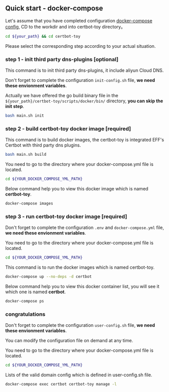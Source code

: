 ## Quick start - docker-compose

Let's assume that you have completed configuration [docker-compose config](./docs/config/docker-compose-en.md), CD to the workdir and into certbot-toy directory。

```sh
cd ${your_path} && cd certbot-toy
```

Please select the corresponding step according to your actual situation.

### step 1 - init third party dns-plugins [optional]

This command is to init third party dns-plugins, it include aliyun Cloud DNS.

Don't forget to complete the configuration `init-config.sh` file, **we need these envionment variables**.

Actually we have offered the go build binary file in the `${your_path}/certbot-toy/scripts/docker/bin/` directory, **you can skip the init step**.

```sh
bash main.sh init
```

### step 2 - build certbot-toy docker image [required]

This command is to build docker images, the certbot-toy is integrated EFF's Certbot with third party dns plugins.

```sh
bash main.sh build
```

You need to go to the directory where your docker-compose.yml file is located.

```sh
cd ${YOUR_DOCKER_COMPOSE_YML_PATH}
```

Below command help you to view this docker image which is named **certbot-toy**.
```sh
docker-compose images

```

### step 3 - run certbot-toy docker image [required]

Don't forget to complete the configuration `.env` and `docker-compose.yml` file, **we need these envionment variables**.

You need to go to the directory where your docker-compose.yml file is located.

```sh
cd ${YOUR_DOCKER_COMPOSE_YML_PATH}
```

This command is to run the docker images which is named certbot-toy.

```sh
docker-compose up --no-deps -d certbot
```

Below command help you to view this docker container list, you will see it which one is named **certbot**.

```sh
docker-compose ps

```

### congratulations

Don't forget to complete the configuration `user-config.sh` file, **we need these envionment variables**.

You can modify the configuration file on demand at any time.

You need to go to the directory where your docker-compose.yml file is located.

```sh
cd ${YOUR_DOCKER_COMPOSE_YML_PATH}
```

Lists of the valid domain config which is defined in user-config.sh file.

```sh
docker-compose exec certbot certbot-toy manage -l
```
